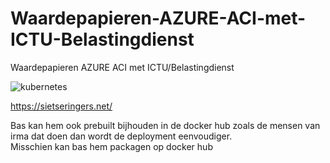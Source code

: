 # Waardepapieren-AZURE-ACI-met-ICTU-Belastingdienst
Waardepapieren AZURE ACI met ICTU/Belastingdienst

![kubernetes](https://github.com/boscp08/Waardepapieren-AZURE-ACI-met-ICTU-Belastingdienst/blob/master/pictures/kubernetes.PNG)

https://sietseringers.net/


Bas kan hem ook prebuilt bijhouden in de docker hub zoals de mensen van irma dat doen dan wordt de deployment eenvoudiger.  
Misschien kan bas hem packagen op docker hub
